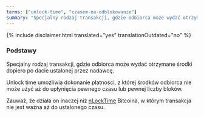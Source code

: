 ```yaml
---
terms: ["unlock-time", "czasem-na-odblokowanie"]
summary: "Specjalny rodzaj transakcji, gdzie odbiorca może wydać otrzymane środki dopiero po dacie ustalonej przez nadawcę."
---
```


{% include disclaimer.html translated="yes" translationOutdated="no" %}
### Podstawy

Specjalny rodzaj transakcji, gdzie odbiorca może wydać otrzymane środki dopiero po dacie ustalonej przez nadawcę.

Unlock time umożliwia dokonanie płatności, z której środków odbiorca nie może użyć aż do upłynięcia pewnego czasu lub pewnej liczby bloków.

Zauważ, że działa on inaczej niż [nLockTime](https://en.bitcoin.it/wiki/NLockTime) Bitcoina, w którym transakcja nie jest ważna aż do ustalonego czasu.
